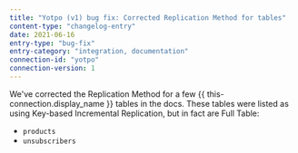 ```yaml
---
title: "Yotpo (v1) bug fix: Corrected Replication Method for tables"
content-type: "changelog-entry"
date: 2021-06-16
entry-type: "bug-fix"
entry-category: "integration, documentation"
connection-id: "yotpo"
connection-version: 1
---
```


We've corrected the Replication Method for a few {{ this-connection.display_name }} tables in the docs. These tables were listed as using Key-based Incremental Replication, but in fact are Full Table:

- `products`
- `unsubscribers`